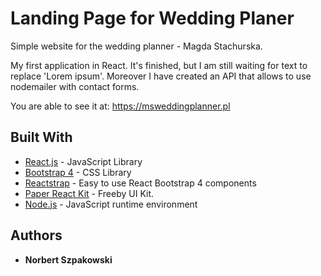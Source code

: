 # Landing Page for Wedding Planer

Simple website for the wedding planner - Magda Stachurska. 

My first application in React. It's finished, but I am still waiting for text to replace 'Lorem ipsum'.
Moreover I have created an API that allows to use nodemailer with contact forms.

You are able to see it at: 
https://msweddingplanner.pl

## Built With

* [React.js](https://pl.reactjs.org/docs/getting-started.html) - JavaScript Library
* [Bootstrap 4](https://getbootstrap.com/docs/4.3/getting-started/introduction/) - CSS Library
* [Reactstrap](https://reactstrap.github.io) - Easy to use React Bootstrap 4 components
* [Paper React Kit](https://demos.creative-tim.com/paper-kit-react/#/documentation/) - Freeby UI Kit.
* [Node.js](https://nodejs.org/en/docs/) - JavaScript runtime environment 

## Authors

* **Norbert Szpakowski**
